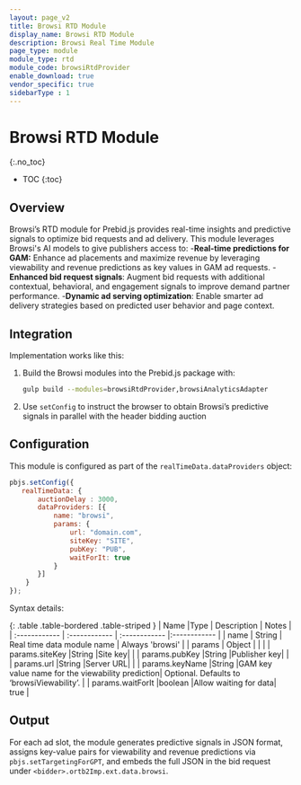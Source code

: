 ```yaml
---
layout: page_v2
title: Browsi RTD Module
display_name: Browsi RTD Module
description: Browsi Real Time Module
page_type: module
module_type: rtd
module_code: browsiRtdProvider
enable_download: true
vendor_specific: true
sidebarType : 1
---
```


# Browsi RTD Module
{:.no_toc}

* TOC
{:toc}

## Overview

Browsi’s RTD module for Prebid.js provides real-time insights and predictive signals to optimize bid requests and ad delivery.
This module leverages Browsi's AI models to give publishers access to:
-**Real-time predictions for GAM:** Enhance ad placements and maximize revenue by leveraging viewability and revenue predictions as key values in GAM ad requests.
-**Enhanced bid request signals**: Augment bid requests with additional contextual, behavioral, and engagement signals to improve demand partner performance.
-**Dynamic ad serving optimization**: Enable smarter ad delivery strategies based on predicted user behavior and page context.

## Integration

Implementation works like this:

1. Build the Browsi modules into the Prebid.js package with:

    ```bash
    gulp build --modules=browsiRtdProvider,browsiAnalyticsAdapter
    ```

2. Use `setConfig` to instruct the browser to obtain Browsi’s predictive signals in parallel with the header bidding auction

## Configuration

This module is configured as part of the `realTimeData.dataProviders` object:

```javascript
pbjs.setConfig({
   realTimeData: {
       auctionDelay : 3000,
       dataProviders: [{
           name: "browsi",
           params: {
               url: "domain.com",
               siteKey: "SITE",
               pubKey: "PUB",
               waitForIt: true
           }
       }]
    }
});
```

Syntax details:

{: .table .table-bordered .table-striped }
| Name  |Type | Description   | Notes  |
| :------------ | :------------ | :------------ |:------------ |
| name  | String | Real time data module name | Always 'browsi' |
| params  | Object   | |   |
| params.siteKey  |String   |Site key|   |
| params.pubKey  |String   |Publisher key|   |
| params.url  |String   |Server URL|   |
| params.keyName  |String   |GAM key value name for the viewability prediction| Optional. Defaults to ‘browsiViewability’. |
| params.waitForIt  |boolean   |Allow waiting for data| true |

## Output

For each ad slot, the module generates predictive signals in JSON format, assigns key-value pairs for viewability and revenue predictions via `pbjs.setTargetingForGPT`, and embeds the full JSON in the bid request under `<bidder>.ortb2Imp.ext.data.browsi`.

